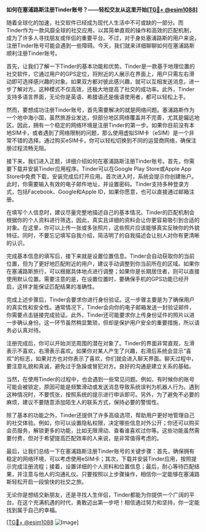 **如何在塞浦路斯注册Tinder账号？——轻松交友从这里开始[[TG💪+ @esim1088](https://t.me/s/esim1088)]**

随着全球化的加速，社交软件已经成为现代人生活中不可或缺的一部分。而Tinder作为一款风靡全球的社交应用，以其简单直观的操作和高效的匹配机制，成为了许多人寻找朋友或伴侣的重要平台。不过，对于身处塞浦路斯的用户来说，注册Tinder账号可能会遇到一些障碍。今天，我们就来详细聊聊如何在塞浦路斯顺利注册Tinder账号。

首先，让我们了解一下Tinder的基本功能和优势。Tinder是一款基于地理位置的社交软件，它通过用户的GPS定位，将附近的人展示在界面上，用户只需左右滑动即可选择感兴趣的对象。如果双方都对彼此感兴趣，就可以互相发送消息，进一步了解对方。这种模式不仅高效，还极大地提高了社交的成功率。此外，Tinder支持多语言界面，无论你是英语、希腊语还是俄语使用者，都可以轻松上手。

然而，要想成功注册Tinder账号，首先需要解决的就是网络问题。塞浦路斯作为一个地中海小国，虽然旅游业发达，但部分地区网络覆盖并不完善，尤其是偏远地区。因此，拥有一个稳定的网络环境是注册Tinder的第一步。如果你目前没有本地SIM卡，或者遇到了网络限制的问题，那么使用虚拟SIM卡（eSIM）是一个非常不错的选择。通过购买eSIM卡，你可以轻松切换到不同的运营商网络，确保注册过程流畅无阻。

接下来，我们进入正题，详细介绍如何在塞浦路斯注册Tinder账号。首先，你需要下载并安装Tinder应用程序。Tinder可以在Google Play Store或Apple App Store中免费下载，安装完成后打开应用。首次进入时，系统会提示你创建账户。此时，你需要输入有效的电子邮件地址，并设置密码。Tinder支持多种登录方式，包括Facebook、Google和Apple ID，如果你愿意，也可以直接通过邮箱注册。

在填写个人信息时，建议尽量完整地描述自己的基本情况。Tinder的匹配机制会根据你的个人资料进行筛选，因此，真实且详细的资料会让你更容易吸引到合适的对象。在这里，你可以上传一张或多张照片，这些照片应该能够真实反映你的外貌特征。同时，不要忘记填写自我介绍，简洁明了的自我描述会让别人对你有更清晰的认识。

完成基本信息的填写后，接下来就是设置位置信息。Tinder会自动获取你的当前位置，但为了更好地匹配附近的用户，建议手动调整到你当前所在的区域。如果你在塞浦路斯旅行，可以根据具体地点进行调整；如果你是长期居住者，则可以直接使用默认位置。需要注意的是，在设置位置时，要确保手机的GPS功能已经开启，这样才能保证匹配结果的准确性。

完成上述步骤后，Tinder会要求你进行身份验证。这一步骤主要是为了确保用户的真实性和安全性。通常情况下，Tinder会向你的电子邮箱发送一封验证邮件，你需要点击链接完成验证。此外，Tinder还可能要求你上传身份证件的照片以进一步确认身份。这一环节虽然稍显繁琐，但却是保护用户安全的重要措施，所以请务必认真对待。

注册完成后，你可以开始浏览周围的潜在对象了。Tinder的界面非常直观，左滑表示不喜欢，右滑表示喜欢。如果你对某人产生了兴趣，右滑后系统会显示“喜欢”的标志，如果对方也对你表示了喜欢，你们就会进入聊天界面。聊天过程中，要注意礼貌和真诚，避免过于急躁或冒犯对方。良好的沟通是建立关系的基础。

当然，在使用Tinder的过程中，也会遇到一些常见问题。例如，有时候你的账号可能会被锁定，原因可能是频繁滑动或发送消息导致系统误判为机器人行为。遇到这种情况时，不要慌张，按照系统的提示进行申诉即可。另外，为了避免不必要的麻烦，建议不要随意添加陌生人的联系方式，保持必要的警惕性。

除了基本的功能之外，Tinder还提供了许多高级选项，帮助用户更好地管理自己的社交体验。例如，你可以设置隐私权限，决定哪些信息对外公开；你还可以购买会员服务，解锁更多的功能，比如无限滑动、查看谁喜欢过你等。这些功能虽然需要付费，但对于希望提高匹配效率的人来说，是非常值得考虑的。

最后，让我们总结一下在塞浦路斯注册Tinder账号的关键步骤：首先，确保拥有稳定的网络环境，可以考虑使用eSIM卡；其次，下载并安装Tinder应用，按照提示完成注册流程；接着，设置详细的个人资料和位置信息；最后，耐心等待匹配结果，并注意与他人的沟通礼仪。只要按照以上步骤操作，相信你一定能够在塞浦路斯轻松开启一段愉快的社交之旅。

无论你是想结交新朋友，还是寻找人生伴侣，Tinder都能为你提供一个广阔的平台。在这个充满机遇的时代，勇敢迈出第一步吧！相信通过努力和坚持，你一定能找到属于自己的幸福。

[[TG💪+ @esim1088](https://t.me/s/esim1088) ![Image](https://i.postimg.cc/4NQfJmqS/Snipaste-2025-05-13-00-14-12.png)]